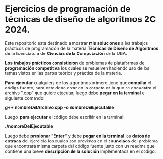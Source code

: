 # Ejercicios de programación de técnicas de diseño de algoritmos 2C 2024.
Este repositorio esta destinado a mostrar **mis soluciones** a los trabajos prácticos de programación de la materia **Técnicas de Diseño de Algoritmos** de la licenciatura de **Ciencias de la Computación** de la UBA.

**Los trabajos prácticos consistieron** de problemas de plataformas de **programación competitiva** los cuales se resuelven haciendo uso de los temas vistos en las partes teórica y práctica de la materia.

**Para ejecutar** cualquiera de los algoritmos primero tiene que **compilar** el código fuente, para esto debe estar en la carpeta en la que se encuentra el archivo ".cpp" que quiere ejecutar, luego debe **pegar en la terminal** el siguiente comando:

**g++ nombreDelArchivo.cpp -o nombreDelEjecutable**

Luego, **para ejecutar** el código debe escribir en la terminal:

**./nombreDelEjecutable**

Luego debe **presionar "Enter"** y debe **pegar en la terminal** los **datos de entrada** del ejercicio los cuales son provistos en el **enunciado** del problema que encontrará misma carpeta del código fuente junto con un readme que contiene una breve **descripción de la solución** implementada en el código.